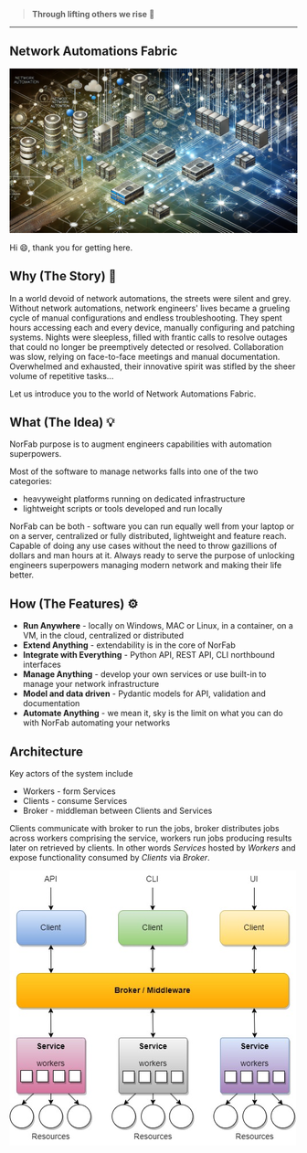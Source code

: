 > **Through lifting others we rise** :rocket:

---

## Network Automations Fabric

![Network Automations Fabric](images/norfab_overview_top_image.webp)


Hi :smile:, thank you for getting here.

## Why (The Story) :book:

In a world devoid of network automations, the streets were silent 
and grey. Without network automations, network engineers' lives 
became a grueling cycle of manual configurations and endless 
troubleshooting. They spent hours accessing each and every device, 
manually configuring and patching systems. Nights were sleepless, 
filled with frantic calls to resolve outages that could no longer 
be preemptively detected or resolved. Collaboration was slow, 
relying on face-to-face meetings and manual documentation. 
Overwhelmed and exhausted, their innovative spirit was stifled by 
the sheer volume of repetitive tasks...

Let us introduce you to the world of Network Automations Fabric.

## What (The Idea) :bulb:

NorFab purpose is to augment engineers capabilities with automation 
superpowers.

Most of the software to manage networks falls into one of the two 
categories: 

- heavyweight platforms running on dedicated infrastructure
- lightweight scripts or tools developed and run locally

NorFab can be both - software you can run equally well from
your laptop or on a server, centralized or fully distributed, 
lightweight and feature reach. Capable of doing any use cases 
without the need to throw gazillions of dollars and man hours at 
it. Always ready to serve the purpose of unlocking engineers 
superpowers managing modern network and making their life better.

## How (The Features) :gear:

- **Run Anywhere** - locally on Windows, MAC or Linux, in a container, on a VM, in the cloud, centralized or distributed
- **Extend Anything** - extendability is in the core of NorFab
- **Integrate with Everything** - Python API, REST API, CLI northbound interfaces
- **Manage Anything** - develop your own services or use built-in to manage your network infrastructure
- **Model and data driven** - Pydantic models for API, validation and documentation
- **Automate Anything** - we mean it, sky is the limit on what you can do with NorFab automating your networks

## Architecture 

Key actors of the system include

- Workers - form Services
- Clients - consume Services
- Broker - middleman between Clients and Services

Clients communicate with broker to run the jobs, broker distributes 
jobs across workers comprising the service, workers run jobs producing 
results later on retrieved by clients. In other words *Services* 
hosted by *Workers* and expose functionality consumed by *Clients* 
via *Broker*.

![Network Automations Fabric Architecture](images/Overview_Architecture.jpg)